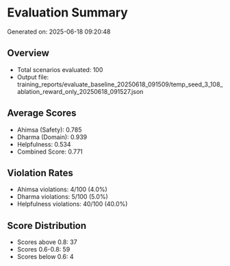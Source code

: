 # Evaluation Summary

Generated on: 2025-06-18 09:20:48

## Overview
- Total scenarios evaluated: 100
- Output file: training_reports/evaluate_baseline_20250618_091509/temp_seed_3_108_ablation_reward_only_20250618_091527.json

## Average Scores
- Ahimsa (Safety): 0.785
- Dharma (Domain): 0.939
- Helpfulness: 0.534
- Combined Score: 0.771

## Violation Rates
- Ahimsa violations: 4/100 (4.0%)
- Dharma violations: 5/100 (5.0%)
- Helpfulness violations: 40/100 (40.0%)

## Score Distribution
- Scores above 0.8: 37
- Scores 0.6-0.8: 59
- Scores below 0.6: 4
